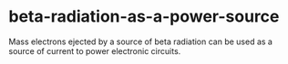 # beta-radiation-as-a-power-source
Mass electrons ejected by a source of beta radiation can be used as a source of current to power electronic circuits.
